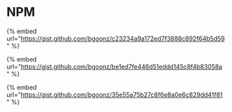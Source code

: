 # NPM

{% embed url="https://gist.github.com/bgoonz/c23234a9a172ed7f3888c892f64b5d59" %}

{% embed url="https://gist.github.com/bgoonz/be1ed7fe446d51eddd145c8f4b83058a" %}

{% embed url="https://gist.github.com/bgoonz/35e55a75b27c8f6e8a0e6c829dd41f81" %}



